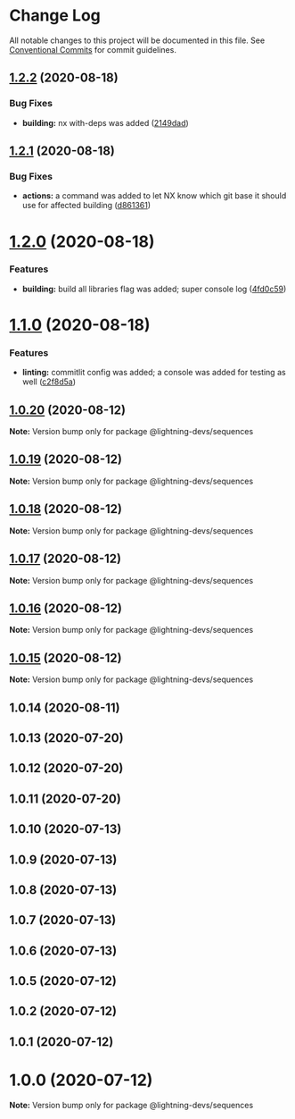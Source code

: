 # Change Log

All notable changes to this project will be documented in this file.
See [Conventional Commits](https://conventionalcommits.org) for commit guidelines.

## [1.2.2](https://github.com/lightning-devs/toolbox/compare/@lightning-devs/sequences@1.2.1...@lightning-devs/sequences@1.2.2) (2020-08-18)


### Bug Fixes

* **building:** nx with-deps was added ([2149dad](https://github.com/lightning-devs/toolbox/commit/2149dadb0c61acda0b3cfc7086be6062bc2e5497))





## [1.2.1](https://github.com/lightning-devs/toolbox/compare/@lightning-devs/sequences@1.2.0...@lightning-devs/sequences@1.2.1) (2020-08-18)


### Bug Fixes

* **actions:** a command was added to let NX know which git base it should use for affected building ([d861361](https://github.com/lightning-devs/toolbox/commit/d861361c715883ab2d41ed2a468658183a63807b))





# [1.2.0](https://github.com/lightning-devs/toolbox/compare/@lightning-devs/sequences@1.1.0...@lightning-devs/sequences@1.2.0) (2020-08-18)


### Features

* **building:** build all libraries flag was added; super console log ([4fd0c59](https://github.com/lightning-devs/toolbox/commit/4fd0c59ce87a099fdbd7bcb71eb67423bb55726c))





# [1.1.0](https://github.com/lightning-devs/toolbox/compare/@lightning-devs/sequences@1.0.20...@lightning-devs/sequences@1.1.0) (2020-08-18)


### Features

* **linting:** commitlit config was added; a console was added for testing as well ([c2f8d5a](https://github.com/lightning-devs/toolbox/commit/c2f8d5adcbde880ee23e69d967efa5c272658f6d))





## [1.0.20](https://github.com/lightning-devs/toolbox/compare/@lightning-devs/sequences@1.0.19...@lightning-devs/sequences@1.0.20) (2020-08-12)

**Note:** Version bump only for package @lightning-devs/sequences





## [1.0.19](https://github.com/lightning-devs/toolbox/compare/@lightning-devs/sequences@1.0.18...@lightning-devs/sequences@1.0.19) (2020-08-12)

**Note:** Version bump only for package @lightning-devs/sequences





## [1.0.18](https://github.com/lightning-devs/toolbox/compare/@lightning-devs/sequences@1.0.16...@lightning-devs/sequences@1.0.18) (2020-08-12)

**Note:** Version bump only for package @lightning-devs/sequences





## [1.0.17](https://github.com/lightning-devs/toolbox/compare/@lightning-devs/sequences@1.0.16...@lightning-devs/sequences@1.0.17) (2020-08-12)

**Note:** Version bump only for package @lightning-devs/sequences





## [1.0.16](https://github.com/lightning-devs/toolbox/compare/@lightning-devs/sequences@1.0.15...@lightning-devs/sequences@1.0.16) (2020-08-12)

**Note:** Version bump only for package @lightning-devs/sequences





## [1.0.15](https://github.com/lightning-devs/toolbox/compare/@lightning-devs/sequences@1.0.14...@lightning-devs/sequences@1.0.15) (2020-08-12)

**Note:** Version bump only for package @lightning-devs/sequences





## 1.0.14 (2020-08-11)



## 1.0.13 (2020-07-20)



## 1.0.12 (2020-07-20)



## 1.0.11 (2020-07-20)



## 1.0.10 (2020-07-13)



## 1.0.9 (2020-07-13)



## 1.0.8 (2020-07-13)



## 1.0.7 (2020-07-13)



## 1.0.6 (2020-07-13)



## 1.0.5 (2020-07-12)



## 1.0.2 (2020-07-12)



## 1.0.1 (2020-07-12)



# 1.0.0 (2020-07-12)

**Note:** Version bump only for package @lightning-devs/sequences
